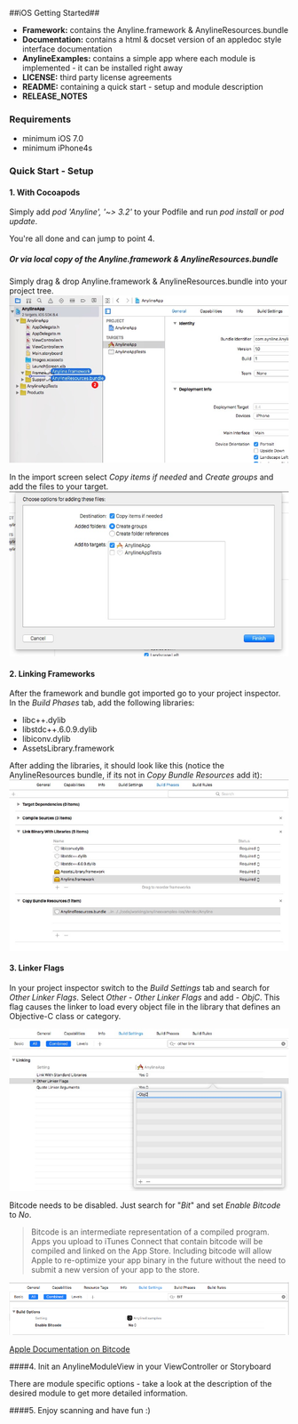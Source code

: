 ##iOS Getting Started##

- **Framework:**        contains the Anyline.framework & AnylineResources.bundle
- **Documentation:**    contains a html & docset version of an appledoc style interface documentation
- **AnylineExamples:**  contains a simple app where each module is implemented - it can be installed right away
- **LICENSE:** 			third party license agreements
- **README:**			containing a quick start - setup and module description
- **RELEASE_NOTES**


### Requirements

- minimum iOS 7.0
- minimum iPhone4s


### Quick Start - Setup

#### 1. With Cocoapods

Simply add *pod 'Anyline', '~> 3.2'* to your Podfile and run *pod install* or *pod update*.

You're all done and can jump to point 4. 

##### Or via local copy of the Anyline.framework & AnylineResources.bundle

Simply drag & drop Anyline.framework & AnylineResources.bundle into your project tree.
![Add Frameworks](images/AddFramework.jpg)


In the import screen select *Copy items if needed* and *Create groups* and add the files to your target.
![Copy Frameworks](images/CopyFramework.jpg)

#### 2. Linking Frameworks

After the framework and bundle got imported go to your project inspector. In the *Build Phases* tab, add the following libraries:

- libc++.dylib
- libstdc++.6.0.9.dylib
- libiconv.dylib
- AssetsLibrary.framework

After adding the libraries, it should look like this (notice the AnylineResources bundle, if its not in *Copy Bundle Resources* add it):
![Link Frameworks](images/LinkFrameworks.jpg)

#### 3. Linker Flags

In your project inspector switch to the *Build Settings* tab  and search for *Other Linker Flags*. Select
*Other - Other Linker Flags* and add *-&nbsp;ObjC*.
This flag causes the linker to load every object file in the library that defines an Objective-C class or category.

![Linker Flags](images/LinkerFlags.jpg)

Bitcode needs to be disabled. Just search for "*Bit*" and set *Enable Bitcode* to *No*.

> Bitcode is an intermediate representation of a compiled program. Apps you upload to iTunes Connect that contain bitcode will be compiled and linked on the App Store. Including bitcode will allow Apple to re-optimize your app binary in the future without the need to submit a new version of your app to the store.

![Linker Flags](images/iOS_build_bitcode.png)

[Apple Documentation on Bitcode](https://developer.apple.com/library/prerelease/ios/documentation/IDEs/Conceptual/AppDistributionGuide/AppThinning/AppThinning.html)

####4. Init an AnylineModuleView in your ViewController or Storyboard

There are module specific options - take a look at the description of the desired module to get more detailed information.

####5. Enjoy scanning and have fun :)
